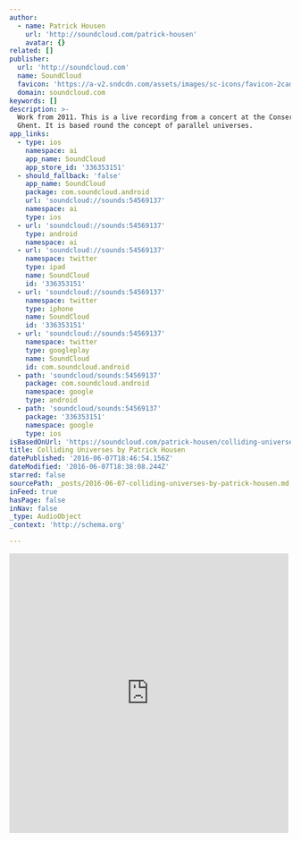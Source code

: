 ```yaml
---
author:
  - name: Patrick Housen
    url: 'http://soundcloud.com/patrick-housen'
    avatar: {}
related: []
publisher:
  url: 'http://soundcloud.com'
  name: SoundCloud
  favicon: 'https://a-v2.sndcdn.com/assets/images/sc-icons/favicon-2cadd14b.ico'
  domain: soundcloud.com
keywords: []
description: >-
  Work from 2011. This is a live recording from a concert at the Conservatory of
  Ghent. It is based round the concept of parallel universes.
app_links:
  - type: ios
    namespace: ai
    app_name: SoundCloud
    app_store_id: '336353151'
  - should_fallback: 'false'
    app_name: SoundCloud
    package: com.soundcloud.android
    url: 'soundcloud://sounds:54569137'
    namespace: ai
    type: ios
  - url: 'soundcloud://sounds:54569137'
    type: android
    namespace: ai
  - url: 'soundcloud://sounds:54569137'
    namespace: twitter
    type: ipad
    name: SoundCloud
    id: '336353151'
  - url: 'soundcloud://sounds:54569137'
    namespace: twitter
    type: iphone
    name: SoundCloud
    id: '336353151'
  - url: 'soundcloud://sounds:54569137'
    namespace: twitter
    type: googleplay
    name: SoundCloud
    id: com.soundcloud.android
  - path: 'soundcloud/sounds:54569137'
    package: com.soundcloud.android
    namespace: google
    type: android
  - path: 'soundcloud/sounds:54569137'
    package: '336353151'
    namespace: google
    type: ios
isBasedOnUrl: 'https://soundcloud.com/patrick-housen/colliding-universes'
title: Colliding Universes by Patrick Housen
datePublished: '2016-06-07T18:46:54.156Z'
dateModified: '2016-06-07T18:38:08.244Z'
starred: false
sourcePath: _posts/2016-06-07-colliding-universes-by-patrick-housen.md
inFeed: true
hasPage: false
inNav: false
_type: AudioObject
_context: 'http://schema.org'

---
```

<iframe src="https://cdn.embedly.com/widgets/media.html?src=https%3A%2F%2Fw.soundcloud.com%2Fplayer%2F%3Fvisual%3Dtrue%26url%3Dhttp%253A%252F%252Fapi.soundcloud.com%252Ftracks%252F54569137%26show_artwork%3Dtrue&amp;url=https%3A%2F%2Fsoundcloud.com%2Fpatrick-housen%2Fcolliding-universes&amp;image=http%3A%2F%2Fa1.sndcdn.com%2Fimages%2Ffb_placeholder.png%3F1465314307&amp;key=b7d04c9b404c499eba89ee7072e1c4f7&amp;type=text%2Fhtml&amp;schema=soundcloud" width="500" height="500" scrolling="no" frameborder="0" allowfullscreen="" style=""></iframe>